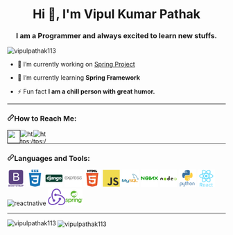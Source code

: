<h1 align="center">Hi 👋, I'm Vipul Kumar Pathak</h1>
<h3 align="center">I am a Programmer and always excited to learn new stuffs.</h3>

<p align="left"> <img src="https://komarev.com/ghpvc/?username=vipulpathak113" alt="vipulpathak113" /> </p>

- 🔭 I’m currently working on [Spring Project](https://github.com/vipulpathak113/SpringProject)

- 🌱 I’m currently learning **Spring Framework**

- ⚡ Fun fact **I am a chill person with great humor.**
<hr>

<h3><a id="user-content-connect-with-me" class="anchor" aria-hidden="true" href="#connect-with-me"><svg class="octicon octicon-link" viewBox="0 0 16 16" version="1.1" width="16" height="16" aria-hidden="true"><path fill-rule="evenodd" d="M7.775 3.275a.75.75 0 001.06 1.06l1.25-1.25a2 2 0 112.83 2.83l-2.5 2.5a2 2 0 01-2.83 0 .75.75 0 00-1.06 1.06 3.5 3.5 0 004.95 0l2.5-2.5a3.5 3.5 0 00-4.95-4.95l-1.25 1.25zm-4.69 9.64a2 2 0 010-2.83l2.5-2.5a2 2 0 012.83 0 .75.75 0 001.06-1.06 3.5 3.5 0 00-4.95 0l-2.5 2.5a3.5 3.5 0 004.95 4.95l1.25-1.25a.75.75 0 00-1.06-1.06l-1.25 1.25a2 2 0 01-2.83 0z"></path></svg></a>How to Reach Me:</h3>

<p>
<a href=""><img align="left" src="https://cdn.jsdelivr.net/npm/simple-icons@3.0.1/icons/gmail.svg" alt="" height="30" width="30"  /></a>
<a href="https://linkedin.com/in/https://linkedin.com/in/vipul-pathak-798150ba" target="blank"><img align="left" src="https://cdn.jsdelivr.net/npm/simple-icons@3.0.1/icons/linkedin.svg" alt="https://linkedin.com/in/vipul-pathak-798150ba" height="30" width="30" /></a>
<a href="https://stackoverflow.com/users/https://stackoverflow.com/users/11318137" target="blank"><img align="left" src="https://cdn.jsdelivr.net/npm/simple-icons@3.0.1/icons/stackoverflow.svg" alt="https://stackoverflow.com/users/11318137" height="30" width="30" /></a>
  </p>
  <br>
  <hr>
<h3><a id="user-content-languages-and-tools" class="anchor" aria-hidden="true" href="#languages-and-tools"><svg class="octicon octicon-link" viewBox="0 0 16 16" version="1.1" width="16" height="16" aria-hidden="true"><path fill-rule="evenodd" d="M7.775 3.275a.75.75 0 001.06 1.06l1.25-1.25a2 2 0 112.83 2.83l-2.5 2.5a2 2 0 01-2.83 0 .75.75 0 00-1.06 1.06 3.5 3.5 0 004.95 0l2.5-2.5a3.5 3.5 0 00-4.95-4.95l-1.25 1.25zm-4.69 9.64a2 2 0 010-2.83l2.5-2.5a2 2 0 012.83 0 .75.75 0 001.06-1.06 3.5 3.5 0 00-4.95 0l-2.5 2.5a3.5 3.5 0 004.95 4.95l1.25-1.25a.75.75 0 00-1.06-1.06l-1.25 1.25a2 2 0 01-2.83 0z"></path></svg></a>Languages and Tools:</h3>
<p align="left"><img src="https://github.com/devicons/devicon/blob/master/icons/bootstrap/bootstrap-plain-wordmark.svg" alt="bootstrap" width="40" height="40"/> <img src="https://github.com/devicons/devicon/blob/master/icons/css3/css3-plain-wordmark.svg" alt="css3" width="40" height="40"/> <img src="https://github.com/devicons/devicon/blob/master/icons/django/django-plain.svg" alt="django" width="40" height="40"/> <img src="https://github.com/devicons/devicon/blob/master/icons/express/express-original-wordmark.svg" alt="express" width="40" height="40"/> <img src="https://github.com/devicons/devicon/blob/master/icons/html5/html5-original-wordmark.svg" alt="html5" width="40" height="40"/> <img src="https://github.com/devicons/devicon/blob/master/icons/javascript/javascript-original.svg" alt="javascript" width="40" height="40"/> <img src="https://github.com/devicons/devicon/blob/master/icons/mysql/mysql-original-wordmark.svg" alt="mysql" width="40" height="40"/> <img src="https://github.com/devicons/devicon/blob/master/icons/nginx/nginx-original.svg" alt="nginx" width="40" height="40"/> <img src="https://github.com/devicons/devicon/blob/master/icons/nodejs/nodejs-original-wordmark.svg" alt="nodejs" width="40" height="40"/>  <img src="https://github.com/devicons/devicon/blob/master/icons/python/python-original-wordmark.svg" alt="python" width="40" height="40"/> <img src="https://github.com/devicons/devicon/blob/master/icons/react/react-original-wordmark.svg" alt="react" width="40" height="40"/> <img src="https://reactnative.dev/img/header_logo.svg" alt="reactnative" width="40" height="40"/> <img src="https://github.com/devicons/devicon/blob/master/icons/redux/redux-original.svg" alt="redux" width="40" height="40"/><img src="https://github.com/devicons/devicon/blob/master/icons/spring/spring-original-wordmark.svg" alt="spring" width="40" height="40"/></p>
<hr>
<p><img align="left" src="https://github-readme-stats.vercel.app/api/top-langs/?username=vipulpathak113&layout=compact&hide=html" alt="vipulpathak113" /></p>

<p>&nbsp;<img align="center" src="https://github-readme-stats.vercel.app/api?username=vipulpathak113&show_icons=true" alt="vipulpathak113" /></p>
